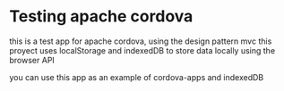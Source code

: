 # Testing apache cordova
this is a test app for apache cordova, using the design pattern mvc
this proyect uses localStorage and indexedDB to store data locally using the browser API

you can use this app as an example of cordova-apps and indexedDB
